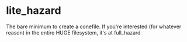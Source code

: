 # lite_hazard

The bare minimum to create a conefile. If you're interested (for whatever reason) in the entire HUGE filesystem, it's at full_hazard
